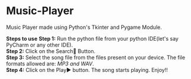 # Music-Player
Music Player made using Python's Tkinter and Pygame Module.

**Steps to use**
**Step 1:** Run the python file from your python IDE(let's say PyCharm or any other IDE).  
**Step 2:** Click on the Search🔎 Button.  
**Step 3:** Select the song file from the files present on your device. The file formats allowed are: *MP3 and WAV*.  
**Step 4:** Click on the Play▶️ button. The song starts playing. Enjoy!!  


